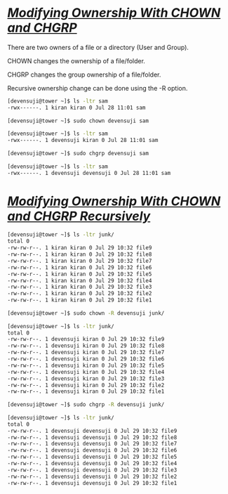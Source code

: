 # <b><ins><i>Modifying Ownership With CHOWN and CHGRP</i></ins></b>
  
There are two owners of a file or a directory (User and Group).  
  
CHOWN changes the ownership of a file/folder.  
  
CHGRP changes the group ownership of a file/folder.  
  
Recursive ownership change can be done using the -R option.

```bash
[devensuji@tower ~]$ ls -ltr sam
-rwx------. 1 kiran kiran 0 Jul 28 11:01 sam  
  
[devensuji@tower ~]$ sudo chown devensuji sam  
  
[devensuji@tower ~]$ ls -ltr sam
-rwx------. 1 devensuji kiran 0 Jul 28 11:01 sam
  
[devensuji@tower ~]$ sudo chgrp devensuji sam
  
[devensuji@tower ~]$ ls -ltr sam
-rwx------. 1 devensuji devensuji 0 Jul 28 11:01 sam
```
# <b><ins><i>Modifying Ownership With CHOWN and CHGRP Recursively</i></ins></b>

```bash
[devensuji@tower ~]$ ls -ltr junk/
total 0
-rw-rw-r--. 1 kiran kiran 0 Jul 29 10:32 file9
-rw-rw-r--. 1 kiran kiran 0 Jul 29 10:32 file8
-rw-rw-r--. 1 kiran kiran 0 Jul 29 10:32 file7
-rw-rw-r--. 1 kiran kiran 0 Jul 29 10:32 file6
-rw-rw-r--. 1 kiran kiran 0 Jul 29 10:32 file5
-rw-rw-r--. 1 kiran kiran 0 Jul 29 10:32 file4
-rw-rw-r--. 1 kiran kiran 0 Jul 29 10:32 file3
-rw-rw-r--. 1 kiran kiran 0 Jul 29 10:32 file2
-rw-rw-r--. 1 kiran kiran 0 Jul 29 10:32 file1 
  
[devensuji@tower ~]$ sudo chown -R devensuji junk/
  
[devensuji@tower ~]$ ls -ltr junk/
total 0
-rw-rw-r--. 1 devensuji kiran 0 Jul 29 10:32 file9
-rw-rw-r--. 1 devensuji kiran 0 Jul 29 10:32 file8
-rw-rw-r--. 1 devensuji kiran 0 Jul 29 10:32 file7
-rw-rw-r--. 1 devensuji kiran 0 Jul 29 10:32 file6
-rw-rw-r--. 1 devensuji kiran 0 Jul 29 10:32 file5
-rw-rw-r--. 1 devensuji kiran 0 Jul 29 10:32 file4
-rw-rw-r--. 1 devensuji kiran 0 Jul 29 10:32 file3
-rw-rw-r--. 1 devensuji kiran 0 Jul 29 10:32 file2
-rw-rw-r--. 1 devensuji kiran 0 Jul 29 10:32 file1
  
[devensuji@tower ~]$ sudo chgrp -R devensuji junk/
  
[devensuji@tower ~]$ ls -ltr junk/
total 0
-rw-rw-r--. 1 devensuji devensuji 0 Jul 29 10:32 file9
-rw-rw-r--. 1 devensuji devensuji 0 Jul 29 10:32 file8
-rw-rw-r--. 1 devensuji devensuji 0 Jul 29 10:32 file7
-rw-rw-r--. 1 devensuji devensuji 0 Jul 29 10:32 file6
-rw-rw-r--. 1 devensuji devensuji 0 Jul 29 10:32 file5
-rw-rw-r--. 1 devensuji devensuji 0 Jul 29 10:32 file4
-rw-rw-r--. 1 devensuji devensuji 0 Jul 29 10:32 file3
-rw-rw-r--. 1 devensuji devensuji 0 Jul 29 10:32 file2
-rw-rw-r--. 1 devensuji devensuji 0 Jul 29 10:32 file1
```